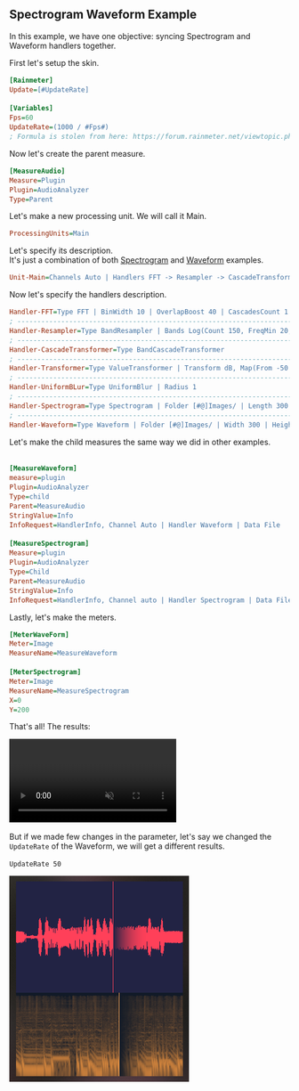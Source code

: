 ## Spectrogram Waveform Example

In this example, we have one objective: syncing Spectrogram and Waveform handlers together.

First let's setup the skin.

```ini
[Rainmeter]
Update=[#UpdateRate]

[Variables]
Fps=60
UpdateRate=(1000 / #Fps#)
; Formula is stolen from here: https://forum.rainmeter.net/viewtopic.php?t=26831#p140108
```

Now let's create the parent measure.

```ini
[MeasureAudio]
Measure=Plugin
Plugin=AudioAnalyzer
Type=Parent
```

Let's make a new processing unit. We will call it Main.

```ini
ProcessingUnits=Main
```

Let's specify its description.<br/>
It's just a combination of both [Spectrogram](/docs/usage-examples/spectrogram.md) and [Waveform](/docs/usage-examples/waveform.md) examples.

```ini
Unit-Main=Channels Auto | Handlers FFT -> Resampler -> CascadeTransformer -> Transformer -> UniformBLur -> Spectrogram, Waveform | Filter none
```

Now let's specify the handlers description.<br/>

```ini
Handler-FFT=Type FFT | BinWidth 10 | OverlapBoost 40 | CascadesCount 1 | WindowFunction Hann
; --------------------------------------------------------------------------------------
Handler-Resampler=Type BandResampler | Bands Log(Count 150, FreqMin 20, FreqMax 20000) | CubicInterpolation true
; --------------------------------------------------------------------------------------
Handler-CascadeTransformer=Type BandCascadeTransformer
; --------------------------------------------------------------------------------------
Handler-Transformer=Type ValueTransformer | Transform dB, Map(From -50 : -0)
; --------------------------------------------------------------------------------------
Handler-UniformBLur=Type UniformBlur | Radius 1
; --------------------------------------------------------------------------------------
Handler-Spectrogram=Type Spectrogram | Folder [#@]Images/ | Length 300 | UpdateRate 28.5 | Stationary true | SilenceThreshold -70 | BorderSize 1 | DefaultColorSpace sRGB | MixMode sRGB255 | FadingRatio 0.2 | BorderColor @sRGB255 255, 171, 92 | Colors 0.0: @hsl 217,0.38,0.11 ; 1: @hsl 29, 0.96, 0.62
; --------------------------------------------------------------------------------------
Handler-Waveform=Type Waveform | Folder [#@]Images/ | Width 300 | Height 200 | UpdateRate 28.5 | Stationary true | BorderSize 1 | BorderColor 255, 64, 89| Connected true | DefaultColorSpace sRGB255 | BackgroundColor @hsl 237,0.34,0.20 | WaveColor 255, 64, 89 | LineColor @sRGB 0.5,0.5,0.5 | FadingRatio 0.2 | LineDrawingPolicy Never | SilenceThreshold -70
```

Let's make the child measures the same way we did in other examples.

```ini

[MeasureWaveform]
measure=plugin
Plugin=AudioAnalyzer
Type=child
Parent=MeasureAudio
StringValue=Info
InfoRequest=HandlerInfo, Channel Auto | Handler Waveform | Data File

[MeasureSpectrogram]
Measure=plugin
Plugin=AudioAnalyzer
Type=Child
Parent=MeasureAudio
StringValue=Info
InfoRequest=HandlerInfo, Channel auto | Handler Spectrogram | Data File
```

Lastly, let's make the meters.

```ini
[MeterWaveForm]
Meter=Image
MeasureName=MeasureWaveform

[MeterSpectrogram]
Meter=Image
MeasureName=MeasureSpectrogram
X=0
Y=200
```

That's all! The results:

<video src="docs\usage-examples\resources\spectrogram-waveform.mp4" autoplay loop muted title="Spectrogram Waveform"></video>

But if we made few changes in the parameter, let's say we changed the `UpdateRate` of the Waveform, we will get a different results.

`UpdateRate 50`

<img src="docs\usage-examples\resources\spectrogram-waveform-res-20.png" title="UpdateRate 50" />
